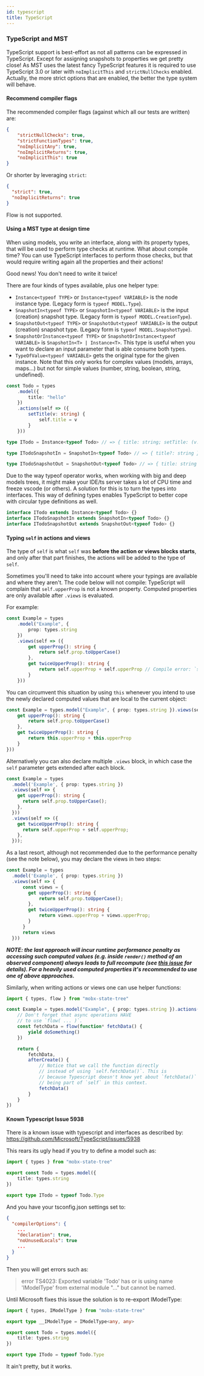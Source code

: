 ```yaml
---
id: typescript
title: TypeScript
---
```


<div id="codefund"></div>

### TypeScript and MST

TypeScript support is best-effort as not all patterns can be expressed in TypeScript. Except for assigning snapshots to properties we get pretty close! As MST uses the latest fancy TypeScript features it is required to use TypeScript 3.0 or later with `noImplicitThis` and `strictNullChecks` enabled.
Actually, the more strict options that are enabled, the better the type system will behave.

#### Recommend compiler flags

The recommended compiler flags (against which all our tests are written) are:

```json
{
    "strictNullChecks": true,
    "strictFunctionTypes": true,
    "noImplicitAny": true,
    "noImplicitReturns": true,
    "noImplicitThis": true
}
```

Or shorter by leveraging `strict`:

```json
{
  "strict": true,
  "noImplicitReturns": true
}
```

Flow is not supported.

#### Using a MST type at design time

When using models, you write an interface, along with its property types, that will be used to perform type checks at runtime.
What about compile time? You can use TypeScript interfaces to perform those checks, but that would require writing again all the properties and their actions!

Good news! You don't need to write it twice!

There are four kinds of types available, plus one helper type:

-   `Instance<typeof TYPE>` or `Instance<typeof VARIABLE>` is the node instance type. (Legacy form is `typeof MODEL.Type`).
-   `SnapshotIn<typeof TYPE>` or `SnapshotIn<typeof VARIABLE>` is the input (creation) snapshot type. (Legacy form is `typeof MODEL.CreationType`).
-   `SnapshotOut<typeof TYPE>` or `SnapshotOut<typeof VARIABLE>` is the output (creation) snapshot type. (Legacy form is `typeof MODEL.SnapshotType`).
-   `SnapshotOrInstance<typeof TYPE>` or `SnapshotOrInstance<typeof VARIABLE>` is `SnapshotIn<T> | Instance<T>`. This type is useful when you want to declare an input parameter that is able consume both types.
-   `TypeOfValue<typeof VARIABLE>` gets the original type for the given instance. Note that this only works for complex values (models, arrays, maps...) but not for simple values (number, string, boolean, string, undefined).

```typescript
const Todo = types
    .model({
        title: "hello"
    })
    .actions(self => ({
        setTitle(v: string) {
            self.title = v
        }
    }))

type ITodo = Instance<typeof Todo> // => { title: string; setTitle: (v: string) => void }

type ITodoSnapshotIn = SnapshotIn<typeof Todo> // => { title?: string }

type ITodoSnapshotOut = SnapshotOut<typeof Todo> // => { title: string }
```

Due to the way typeof operator works, when working with big and deep models trees, it might make your IDE/ts server takes a lot of CPU time and freeze vscode (or others).
A solution for this is to turn the types into interfaces.
This way of defining types enables TypeScript to better cope with circular type definitions as well.

```ts
interface ITodo extends Instance<typeof Todo> {}
interface ITodoSnapshotIn extends SnapshotIn<typeof Todo> {}
interface ITodoSnapshotOut extends SnapshotOut<typeof Todo> {}
```

#### Typing `self` in actions and views

The type of `self` is what `self` was **before the action or views blocks starts**, and only after that part finishes, the actions will be added to the type of `self`.

Sometimes you'll need to take into account where your typings are available and where they aren't. The code below will not compile: TypeScript will complain that `self.upperProp` is not a known property. Computed properties are only available after `.views` is evaluated.

For example:

```typescript
const Example = types
    .model("Example", {
        prop: types.string
    })
    .views(self => ({
        get upperProp(): string {
            return self.prop.toUpperCase()
        },
        get twiceUpperProp(): string {
            return self.upperProp + self.upperProp // Compile error: `self.upperProp` is not yet defined
        }
    }))
```

You can circumvent this situation by using `this` whenever you intend to use the newly declared computed values that are local to the current object:

```typescript
const Example = types.model("Example", { prop: types.string }).views(self => ({
    get upperProp(): string {
        return self.prop.toUpperCase()
    },
    get twiceUpperProp(): string {
        return this.upperProp + this.upperProp
    }
}))
```

Alternatively you can also declare multiple `.views` block, in which case the `self` parameter gets extended after each block.

```typescript
const Example = types
  .model('Example', { prop: types.string })
  .views(self => {
    get upperProp(): string {
      return self.prop.toUpperCase();
    },
  }))
  .views(self => ({
    get twiceUpperProp(): string {
      return self.upperProp + self.upperProp;
    },
  }));
```

As a last resort, although not recommended due to the performance penalty (see the note below), you may declare the views in two steps:

```typescript
const Example = types
  .model('Example', { prop: types.string })
  .views(self => {
      const views = {
        get upperProp(): string {
            return self.prop.toUpperCase();
        },
        get twiceUpperProp(): string {
            return views.upperProp + views.upperProp;
        }
      }
      return views
  }))
```

_**NOTE: the last approach will incur runtime performance penalty as accessing such computed values (e.g. inside `render()` method of an observed component) always leads to full recompute (see [this issue](https://github.com/mobxjs/mobx-state-tree/issues/818#issue-323164363) for details). For a heavily used computed properties it's recommended to use one of above approaches.**_

Similarly, when writing actions or views one can use helper functions:

```typescript
import { types, flow } from "mobx-state-tree"

const Example = types.model("Example", { prop: types.string }).actions(self => {
    // Don't forget that async operations HAVE
    // to use `flow( ... )`.
    const fetchData = flow(function* fetchData() {
        yield doSomething()
    })

    return {
        fetchData,
        afterCreate() {
            // Notice that we call the function directly
            // instead of using `self.fetchData()`. This is
            // because Typescript doesn't know yet about `fetchData()`
            // being part of `self` in this context.
            fetchData()
        }
    }
})
```


#### Known Typescript Issue 5938

There is a known issue with typescript and interfaces as described by: https://github.com/Microsoft/TypeScript/issues/5938

This rears its ugly head if you try to define a model such as:

```typescript
import { types } from "mobx-state-tree"

export const Todo = types.model({
    title: types.string
})

export type ITodo = typeof Todo.Type
```

And you have your tsconfig.json settings set to:

```json
{
  "compilerOptions": {
    ...
    "declaration": true,
    "noUnusedLocals": true
    ...
  }
}
```

Then you will get errors such as:

> error TS4023: Exported variable 'Todo' has or is using name 'IModelType' from external module "..." but cannot be named.

Until Microsoft fixes this issue the solution is to re-export IModelType:

```typescript
import { types, IModelType } from "mobx-state-tree"

export type __IModelType = IModelType<any, any>

export const Todo = types.model({
    title: types.string
})

export type ITodo = typeof Todo.Type
```

It ain't pretty, but it works.
